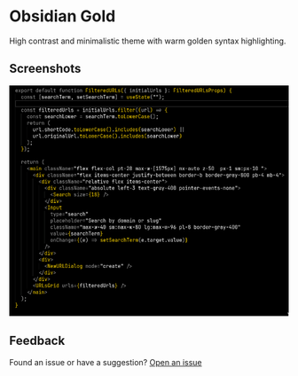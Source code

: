 # Obsidian Gold

High contrast and minimalistic theme with warm golden syntax highlighting.

## Screenshots

![Example](images/example.png)

## Feedback

Found an issue or have a suggestion? [Open an issue](https://github.com/samuelferfort/obsidian-gold)
